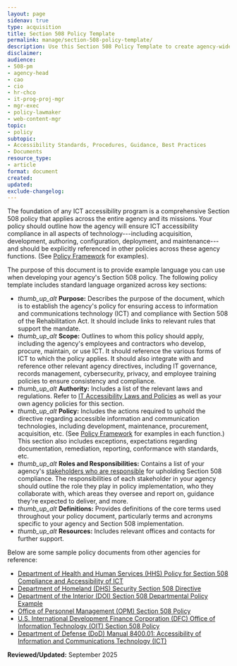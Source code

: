 ```yaml
---
layout: page
sidenav: true
type: acquisition
title: Section 508 Policy Template
permalink: manage/section-508-policy-template/
description: Use this Section 508 Policy Template to create agency-wide ICT accessibility policies, ensure compliance, and guide staff on accessibility responsibilities.
disclaimer: 
audience: 
- 508-pm
- agency-head
- cao
- cio
- hr-chco
- it-prog-proj-mgr
- mgr-exec
- policy-lawmaker
- web-content-mgr
topic: 
- policy
subtopic: 
- Accessibility Standards, Procedures, Guidance, Best Practices
- Documents
resource_type: 
- article
format: document
created: 
updated: 
exclude-changelog: 
---
```

The foundation of any ICT accessibility program is a comprehensive Section 508 policy that applies across the entire agency and its missions. Your policy should outline how the agency will ensure ICT accessibility compliance in all aspects of technology---including acquisition, development, authoring, configuration, deployment, and maintenance---and should be explicitly referenced in other policies across these agency functions. (See [Policy Framework](https://www.section508.gov/manage/policy-framework/introduction/) for examples).

The purpose of this document is to provide example language you can use when developing your agency's Section 508 policy. The following policy template includes standard language organized across key sections:

<ul class="usa-icon-list">
  <li class="usa-icon-list__item">
    <span class="usa-icon-list__icon">
      <i class="material-icons" aria-hidden="true">thumb_up_alt</i>
    </span>
    <span class="text-blue"><strong>Purpose:</strong> Describes the purpose of the document, which is to establish the agency's policy for ensuring access to information and communications technology (ICT) and compliance with Section 508 of the Rehabilitation Act. It should include links to relevant rules that support the mandate.</span>
  </li>
  <li class="usa-icon-list__item">
    <span class="usa-icon-list__icon">
      <i class="material-icons" aria-hidden="true">thumb_up_alt</i>
    </span>
    <span class="text-blue"><strong>Scope:</strong> Outlines to whom this policy should apply, including the agency's employees and contractors who develop, procure, maintain, or use ICT. It should reference the various forms of ICT to which the policy applies. It should also integrate with and reference other relevant agency directives, including IT governance, records management, cybersecurity, privacy, and employee training policies to ensure consistency and compliance.</span>
  </li>
  <li class="usa-icon-list__item">
    <span class="usa-icon-list__icon">
      <i class="material-icons" aria-hidden="true">thumb_up_alt</i>
    </span>
    <span class="text-blue"><strong>Authority:</strong> Includes a list of the relevant laws and regulations. Refer to <a href="https://www.section508.gov/manage/laws-and-policies/" target="_blank" class="usa-link--external">IT Accessibility Laws and Policies</a> as well as your own agency policies for this section.</span>
  </li>
  <li class="usa-icon-list__item">
    <span class="usa-icon-list__icon">
      <i class="material-icons" aria-hidden="true">thumb_up_alt</i>
    </span>
    <span class="text-blue"><strong>Policy:</strong> Includes the actions required to uphold the directive regarding accessible information and communication technologies, including development, maintenance, procurement, acquisition, etc. (See <a href="https://www.section508.gov/manage/policy-framework/introduction/" target="_blank" class="usa-link--external">Policy Framework</a> for examples in each function.) This section also includes exceptions, expectations regarding documentation, remediation, reporting, conformance with standards, etc.</span>
  </li>
  <li class="usa-icon-list__item">
    <span class="usa-icon-list__icon">
      <i class="material-icons" aria-hidden="true">thumb_up_alt</i>
    </span>
    <span class="text-blue"><strong>Roles and Responsibilities:</strong> Contains a list of your agency's <a href="https://www.section508.gov/manage/roles/" target="_blank" class="usa-link--external">stakeholders who are responsible</a> for upholding Section 508 compliance. The responsibilities of each stakeholder in your agency should outline the role they play in policy implementation, who they collaborate with, which areas they oversee and report on, guidance they're expected to deliver, and more.</span>
  </li>
  <li class="usa-icon-list__item">
    <span class="usa-icon-list__icon">
      <i class="material-icons" aria-hidden="true">thumb_up_alt</i>
    </span>
    <span class="text-blue"><strong>Definitions:</strong> Provides definitions of the core terms used throughout your policy document, particularly terms and acronyms specific to your agency and Section 508 implementation.</span>
  </li>
  <li class="usa-icon-list__item">
    <span class="usa-icon-list__icon">
      <i class="material-icons" aria-hidden="true">thumb_up_alt</i>
    </span>
    <span class="text-blue"><strong>Resources:</strong> Includes relevant offices and contacts for further support.</span>
  </li>
</ul>

Below are some sample policy documents from other agencies for reference:

* [Department of Health and Human Services (HHS) Policy for Section 508 Compliance and Accessibility of ICT](https://www.hhs.gov/web/governance/digital-strategy/it-policy-archive/hhs-policy-section-508-compliance-accessibility-information-communications-technology.html)
* [Department of Homeland (DHS) Security Section 508 Directive](https://assets.section508.gov/assets/files/Directive_139.2_Final_10-28-2008.doc)
* [Department of the Interior (DOI) Section 508 Departmental Policy Example](https://www.doi.gov/sites/doi.gov/files/elips/documents/375-dm-8_0.pdf)
* [Office of Personnel Management (OPM) Section 508 Policy](https://www.opm.gov/information-management/accessibility/OPMSection508Policy2021.pdf)
* [U.S. International Development Finance Corporation (DFC) Office of Information Technology (OIT) Section 508 Policy](https://www.dfc.gov/sites/default/files/media/documents/Section%20508%20Policy%2004-01-2024.pdf) 
* [Department of Defense (DoD) Manual 8400.01: Accessibility of Information and Communications Technology (ICT)](https://www.esd.whs.mil/Portals/54/Documents/DD/issuances/dodm/840001_dodm_2017.pdf?ver=2017-11-14-112348-293)

**Reviewed/Updated:** September 2025